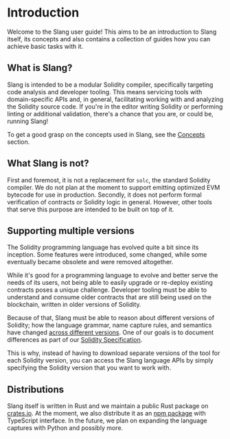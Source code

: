 # Introduction

Welcome to the Slang user guide! This aims to be an introduction to Slang itself, its concepts and also contains a collection of guides how you can achieve basic tasks with it.

## What is Slang?

Slang is intended to be a modular Solidity compiler, specifically targeting code analysis and developer tooling. This means servicing tools with domain-specific APIs and, in general, facilitating working with and analyzing the Solidity source code. If you're in the editor writing Solidity or performing linting or additional validation, there's a chance that you are, or could be, running Slang!

To get a good grasp on the concepts used in Slang, see the [Concepts](./concepts.md) section.

## What Slang is not?

First and foremost, it is not a replacement for `solc`, the standard Solidity compiler. We do not plan at the moment to support emitting optimized EVM bytecode for use in production. Secondly, it does not perform formal verification of contracts or Solidity logic in general. However, other tools that serve this purpose are intended to be built on top of it.

## Supporting multiple versions

The Solidity programming language has evolved quite a bit since its inception. Some features were introduced, some changed, while some eventually became obsolete and were removed altogether.

While it's good for a programming language to evolve and better serve the needs of its users, not being able to easily upgrade or re-deploy existing contracts poses a unique challenge. Developer tooling must be able to understand and consume older contracts that are still being used on the blockchain, written in older versions of Solidity.

Because of that, Slang must be able to reason about different versions of Solidity; how the language grammar, name capture rules, and semantics have changed [across different versions](../solidity-specification/supported-versions.md). One of our goals is to document differences as part of our [Solidity Specification](../solidity-specification/index.md).

This is why, instead of having to download separate versions of the tool for each Solidity version, you can access the Slang language APIs by simply specifying the Solidity version that you want to work with.

## Distributions

Slang itself is written in Rust and we maintain a public Rust package on [crates.io](https://crates.io/crates/slang_solidity). At the moment, we also distribute it as an [npm package](https://www.npmjs.com/package/@nomicfoundation/slang) with TypeScript interface. In the future, we plan on expanding the language captures with Python and possibly more.
